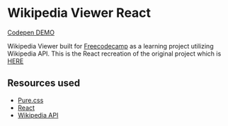 # Wikipedia Viewer React

[Codepen DEMO](https://codepen.io/marko-hologram/full/xdvzbG/)

Wikipedia Viewer built for [Freecodecamp](http://freecodecamp.com) as a learning project utilizing Wikipedia API. This is the React recreation of the original project which is [HERE](https://github.com/marko-hologram/wikipedia-viewer)

## Resources used

* [Pure.css](https://purecss.io/)
* [React](https://facebook.github.io/react/)
* [Wikipedia API](https://www.mediawiki.org/wiki/API:Main_page)